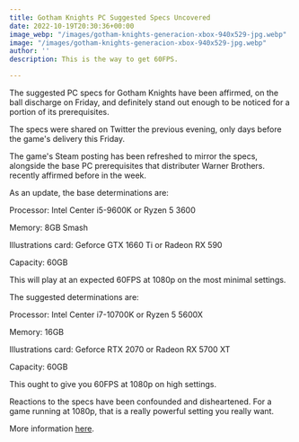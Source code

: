```yaml
---
title: Gotham Knights PC Suggested Specs Uncovered
date: 2022-10-19T20:30:36+00:00
image_webp: "/images/gotham-knights-generacion-xbox-940x529-jpg.webp"
image: "/images/gotham-knights-generacion-xbox-940x529-jpg.webp"
author: ''
description: This is the way to get 60FPS.

---
```

The suggested PC specs for Gotham Knights have been affirmed, on the ball discharge on Friday, and definitely stand out enough to be noticed for a portion of its prerequisites.

The specs were shared on Twitter the previous evening, only days before the game's delivery this Friday.

The game's Steam posting has been refreshed to mirror the specs, alongside the base PC prerequisites that distributer Warner Brothers. recently affirmed before in the week.

As an update, the base determinations are:

Processor: Intel Center i5-9600K or Ryzen 5 3600

Memory: 8GB Smash

Illustrations card: Geforce GTX 1660 Ti or Radeon RX 590

Capacity: 60GB

This will play at an expected 60FPS at 1080p on the most minimal settings.

The suggested determinations are:

Processor: Intel Center i7-10700K or Ryzen 5 5600X

Memory: 16GB

Illustrations card: Geforce RTX 2070 or Radeon RX 5700 XT

Capacity: 60GB

This ought to give you 60FPS at 1080p on high settings.

Reactions to the specs have been confounded and disheartened. For a game running at 1080p, that is a really powerful setting you really want.

More information [here](https://www.gothamknightsgame.com/es-es).
